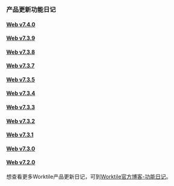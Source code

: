 ### 产品更新功能日记

#### [Web v7.4.0](https://worktile.com/blog/features/Worktile-update-7.4.0)

#### [Web v7.3.9](https://worktile.com/blog/features/Worktile-update-7.3.9)

#### [Web v7.3.8](https://worktile.com/blog/features/Worktile-update-7.3.8)

#### [Web v7.3.7](https://worktile.com/blog/features/Worktile-update-7.3.7)

#### [Web v7.3.5](https://worktile.com/blog/features/Worktile-update-7.3.5)

#### [Web v7.3.4](https://worktile.com/blog/features/Worktile-update-7.3.4)

#### [Web v7.3.3](https://worktile.com/blog/features/Worktile-update-7.3.3)

#### [Web v7.3.2](https://worktile.com/blog/features/Worktile-update-7.3.2)

#### [Web v7.3.1](https://worktile.com/blog/features/Worktile-update-7.3.1)

#### [Web v7.3.0](https://worktile.com/blog/features/Worktile-update-7.3.0)

#### [Web v7.2.0](https://worktile.com/blog/features/Worktile-update-7.2.0)
  


想查看更多Worktile产品更新日记，可到[Worktile官方博客-功能日记](https://worktile.com/blog/features)。

